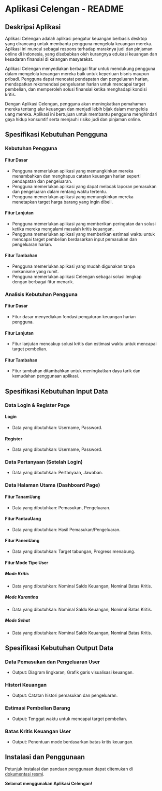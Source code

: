 # Aplikasi Celengan - README

## Deskripsi Aplikasi

Aplikasi Celengan adalah aplikasi pengatur keuangan berbasis desktop yang dirancang untuk membantu pengguna mengelola keuangan mereka. Aplikasi ini muncul sebagai respons terhadap maraknya judi dan pinjaman online di Indonesia, yang disebabkan oleh kurangnya edukasi keuangan dan kesadaran finansial di kalangan masyarakat.

Aplikasi Celengan menyediakan berbagai fitur untuk mendukung pengguna dalam mengelola keuangan mereka baik untuk keperluan bisnis maupun pribadi. Pengguna dapat mencatat pendapatan dan pengeluaran harian, mendapatkan rekomendasi pengeluaran harian untuk mencapai target pembelian, dan memperoleh solusi finansial ketika menghadapi kondisi kritis.

Dengan Aplikasi Celengan, pengguna akan meningkatkan pemahaman mereka tentang alur keuangan dan menjadi lebih bijak dalam mengelola uang mereka. Aplikasi ini bertujuan untuk membantu pengguna menghindari gaya hidup konsumtif serta menjauhi risiko judi dan pinjaman online.

## Spesifikasi Kebutuhan Pengguna

### Kebutuhan Pengguna

#### Fitur Dasar

- Pengguna memerlukan aplikasi yang memungkinkan mereka menambahkan dan menghapus catatan keuangan harian seperti pendapatan dan pengeluaran.
- Pengguna memerlukan aplikasi yang dapat melacak laporan pemasukan dan pengeluaran dalam rentang waktu tertentu.
- Pengguna memerlukan aplikasi yang memungkinkan mereka menetapkan target harga barang yang ingin dibeli.

#### Fitur Lanjutan

- Pengguna memerlukan aplikasi yang memberikan peringatan dan solusi ketika mereka mengalami masalah kritis keuangan.
- Pengguna memerlukan aplikasi yang memberikan estimasi waktu untuk mencapai target pembelian berdasarkan input pemasukan dan pengeluaran harian.

#### Fitur Tambahan

- Pengguna memerlukan aplikasi yang mudah digunakan tanpa mekanisme yang rumit.
- Pengguna memerlukan aplikasi Celengan sebagai solusi lengkap dengan berbagai fitur menarik.

### Analisis Kebutuhan Pengguna

#### Fitur Dasar

- Fitur dasar menyediakan fondasi pengaturan keuangan harian pengguna.

#### Fitur Lanjutan

- Fitur lanjutan mencakup solusi kritis dan estimasi waktu untuk mencapai target pembelian.

#### Fitur Tambahan

- Fitur tambahan ditambahkan untuk meningkatkan daya tarik dan kemudahan penggunaan aplikasi.

## Spesifikasi Kebutuhan Input Data

### Data Login & Register Page

#### Login

- Data yang dibutuhkan: Username, Password.

#### Register

- Data yang dibutuhkan: Username, Password.

### Data Pertanyaan (Setelah Login)

- Data yang dibutuhkan: Pertanyaan, Jawaban.

### Data Halaman Utama (Dashboard Page)

#### Fitur TanamUang

- Data yang dibutuhkan: Pemasukan, Pengeluaran.

#### Fitur PantauUang

- Data yang dibutuhkan: Hasil Pemasukan/Pengeluaran.

#### Fitur PanenUang

- Data yang dibutuhkan: Target tabungan, Progress menabung.

#### Fitur Mode Tipe User

##### Mode Kritis

- Data yang dibutuhkan: Nominal Saldo Keuangan, Nominal Batas Kritis.

##### Mode Karantina

- Data yang dibutuhkan: Nominal Saldo Keuangan, Nominal Batas Kritis.

##### Mode Sehat

- Data yang dibutuhkan: Nominal Saldo Keuangan, Nominal Batas Kritis.

## Spesifikasi Kebutuhan Output Data

### Data Pemasukan dan Pengeluaran User

- Output: Diagram lingkaran, Grafik garis visualisasi keuangan.

### Histori Keuangan

- Output: Catatan histori pemasukan dan pengeluaran.

### Estimasi Pembelian Barang

- Output: Tenggat waktu untuk mencapai target pembelian.

### Batas Kritis Keuangan User

- Output: Penentuan mode berdasarkan batas kritis keuangan.

## Instalasi dan Penggunaan

Petunjuk instalasi dan panduan penggunaan dapat ditemukan di [dokumentasi resmi](link-dokumentasi).

**Selamat menggunakan Aplikasi Celengan!**

[link-dokumentasi]: #

